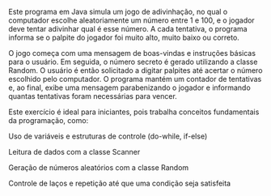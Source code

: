 Este programa em Java simula um jogo de adivinhação, no qual o computador escolhe aleatoriamente um número entre 1 e 100, e o jogador deve tentar adivinhar qual é esse número. A cada tentativa, o programa informa se o palpite do jogador foi muito alto, muito baixo ou correto.

O jogo começa com uma mensagem de boas-vindas e instruções básicas para o usuário. Em seguida, o número secreto é gerado utilizando a classe Random. O usuário é então solicitado a digitar palpites até acertar o número escolhido pelo computador. O programa mantém um contador de tentativas e, ao final, exibe uma mensagem parabenizando o jogador e informando quantas tentativas foram necessárias para vencer.

Este exercício é ideal para iniciantes, pois trabalha conceitos fundamentais da programação, como:

Uso de variáveis e estruturas de controle (do-while, if-else)

Leitura de dados com a classe Scanner

Geração de números aleatórios com a classe Random

Controle de laços e repetição até que uma condição seja satisfeita
